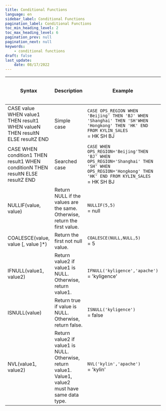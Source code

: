 ```yaml
---
title: Conditional Functions
language: en
sidebar_label: Conditional Functions
pagination_label: Conditional Functions
toc_min_heading_level: 2
toc_max_heading_level: 6
pagination_prev: null
pagination_next: null
keywords:
    - conditional functions
draft: false
last_update:
    date: 08/17/2022
---
```


| Syntax                                                       | Description                                                  | Example                                                      | Normal Query | Pushdown Query | Defined as Computed Column | Suggested as Computed Column |
| ------------------------------------------------------------ | ------------------------------------------------------------ | ------------------------------------------------------------ | ------------ | -------------- | -------------------------- | ------------------------- |
| CASE value WHEN value1 THEN result1 WHEN valueN THEN resultN ELSE resultZ END | Simple case                                                  | `CASE OPS_REGION WHEN 'Beijing' THEN 'BJ' WHEN 'Shanghai' THEN 'SH'WHEN 'Hongkong' THEN 'HK' END FROM KYLIN_SALES` <br /> = HK SH BJ | ✔️            | ✔️              | ✔️                          | ✔️                         |
| CASE WHEN condition1 THEN result1 WHEN conditionN THEN resultN ELSE resultZ END | Searched case                                                | `CASE WHEN OPS_REGION='Beijing'THEN 'BJ' WHEN OPS_REGION='Shanghai' THEN 'SH' WHEN OPS_REGION='Hongkong' THEN 'HK' END FROM KYLIN_SALES`<br /> = HK SH BJ | ✔️            | ✔️              | ✔️                          | ✔️                         |
| NULLIF(value, value)                                         | Return NULL if the values are the same. Otherwise, return the first value. | `NULLIF(5,5)`<br /> = null                                   | ✔️            | ✔️              | ✔️                          |  ✔️                         |
| COALESCE(value, value [, value ]*)                           | Return the first not null value.                 | `COALESCE(NULL,NULL,5)`<br /> = 5                            | ✔️            | ✔️              | ✔️                          |  ✔️                          |
| IFNULL(value1, value2)                                       | Return value2 if value1 is NULL. Otherwise, return value1. | `IFNULL('kyligence','apache')`<br /> = 'kyligence'  | ✔️        | ✔️        | ✔️                | ✔️              |
| ISNULL(value)                                                | Return true if value is NULL. Otherwise, return false. | `ISNULL('kyligence')` <br /> = false                   | ✔️        | ✔️        | ✔️                |  ✔️                |
| NVL(value1, value2)                                          | Return value2 if value1 is NULL. Otherwise, return value1. Value1, value2 must have same data type. | `NVL('kylin','apache')`<br /> = 'kylin'  | ✔️        | ✔️        | ✔️                | ✔️               |
